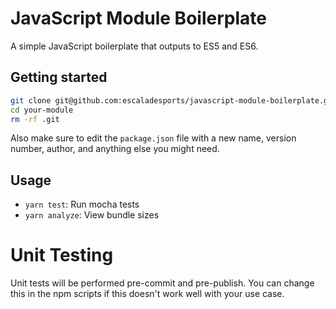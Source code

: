 # JavaScript Module Boilerplate

A simple JavaScript boilerplate that outputs to ES5 and ES6.

## Getting started

```bash
git clone git@github.com:escaladesports/javascript-module-boilerplate.git --depth=1 your-module
cd your-module
rm -rf .git
```

Also make sure to edit the `package.json` file with a new name, version number, author, and anything else you might need.

## Usage

- `yarn test`: Run mocha tests
- `yarn analyze`: View bundle sizes

# Unit Testing

Unit tests will be performed pre-commit and pre-publish. You can change this in the npm scripts if this doesn't work well with your use case.